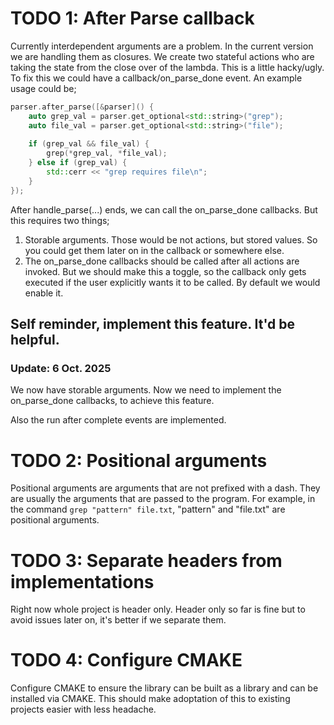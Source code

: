 # TODO 1: After Parse callback
Currently interdependent arguments are a problem. In the current version we are handling them as closures. 
We create two stateful actions who are taking the state from the close over of the lambda. This is a little hacky/ugly. 
To fix this we could have a callback/on_parse_done event. An example usage could be; 
```cpp
parser.after_parse([&parser]() {
    auto grep_val = parser.get_optional<std::string>("grep");
    auto file_val = parser.get_optional<std::string>("file");
    
    if (grep_val && file_val) {
        grep(*grep_val, *file_val); 
    } else if (grep_val) {
        std::cerr << "grep requires file\n";
    }
});
```

After handle_parse(...) ends, we can call the on_parse_done callbacks. But this requires two things; 
1. Storable arguments. Those would be not actions, but stored values. So you could get them later on in the callback or somewhere else.
2. The on_parse_done callbacks should be called after all actions are invoked. But we should make this a toggle, so the callback only gets executed if the user explicitly wants it to be called. By default we would enable it. 

## Self reminder, implement this feature. It'd be helpful. 

### Update: 6 Oct. 2025 
We now have storable arguments. Now we need to implement the on_parse_done callbacks, to achieve this feature.

Also the run after complete events are implemented. 

# TODO 2: Positional arguments
Positional arguments are arguments that are not prefixed with a dash. They are usually the arguments that are passed to the program. 
For example, in the command `grep "pattern" file.txt`, "pattern" and "file.txt" are positional arguments.

# TODO 3: Separate headers from implementations
Right now whole project is header only. Header only so far is fine but to avoid issues later on, it's better if we separate them. 

# TODO 4: Configure CMAKE
Configure CMAKE to ensure the library can be built as a library and can be installed via CMAKE. This should make adoptation of this to existing projects easier with less headache. 

